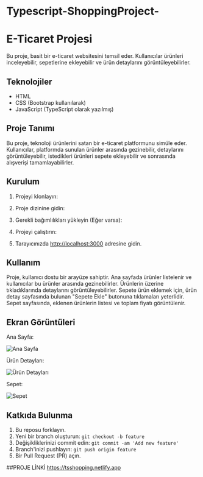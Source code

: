 # Typescript-ShoppingProject-
# E-Ticaret Projesi

Bu proje, basit bir e-ticaret websitesini temsil eder. Kullanıcılar ürünleri inceleyebilir, sepetlerine ekleyebilir ve ürün detaylarını görüntüleyebilirler.

## Teknolojiler

- HTML
- CSS (Bootstrap kullanılarak)
- JavaScript (TypeScript olarak yazılmış)

## Proje Tanımı

Bu proje, teknoloji ürünlerini satan bir e-ticaret platformunu simüle eder. Kullanıcılar, platformda sunulan ürünler arasında gezinebilir, detaylarını görüntüleyebilir, istedikleri ürünleri sepete ekleyebilir ve sonrasında alışverişi tamamlayabilirler.

## Kurulum

1. Projeyi klonlayın:


2. Proje dizinine gidin:


3. Gerekli bağımlılıkları yükleyin (Eğer varsa):


4. Projeyi çalıştırın:


5. Tarayıcınızda [http://localhost:3000](http://localhost:3000) adresine gidin.

## Kullanım

Proje, kullanıcı dostu bir arayüze sahiptir. Ana sayfada ürünler listelenir ve kullanıcılar bu ürünler arasında gezinebilirler. Ürünlerin üzerine tıkladıklarında detaylarını görüntüleyebilirler. Sepete ürün eklemek için, ürün detay sayfasında bulunan "Sepete Ekle" butonuna tıklamaları yeterlidir. Sepet sayfasında, eklenen ürünlerin listesi ve toplam fiyatı görüntülenir.

## Ekran Görüntüleri

Ana Sayfa:

![Ana Sayfa](screenshots/ana_sayfa.png)

Ürün Detayları:

![Ürün Detayları](screenshots/urun_detaylari.png)

Sepet:

![Sepet](screenshots/sepet.png)

## Katkıda Bulunma

1. Bu reposu forklayın.
2. Yeni bir branch oluşturun: `git checkout -b feature`
3. Değişikliklerinizi commit edin: `git commit -am 'Add new feature'`
4. Branch'inizi pushlayın: `git push origin feature`
5. Bir Pull Request (PR) açın.




##PROJE LİNKİ
https://tsshopping.netlify.app
